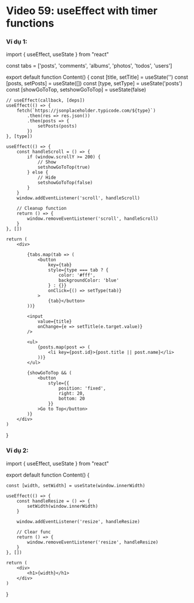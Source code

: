 # Video 59: useEffect with timer functions


### Ví dụ 1:

import { useEffect, useState } from "react"


const tabs = ['posts', 'comments', 'albums', 'photos', 'todos', 'users']

export default function Content() {
    const [title, setTitle] = useState('')
    const [posts, setPosts] = useState([])
    const [type, setType] = useState('posts')
    const [showGoToTop, setshowGoToTop] = useState(false)

    // useEffect(callback, [deps])
    useEffect(() => {
        fetch(`https://jsonplaceholder.typicode.com/${type}`)
            .then(res => res.json())
            .then(posts => {
                setPosts(posts)
            })
    }, [type])

    useEffect(() => {
        const handleScroll = () => {
            if (window.scrollY >= 200) {
                // Show
                setshowGoToTop(true)
            } else {
                // Hide
                setshowGoToTop(false)
            }
        }
        window.addEventListener('scroll', handleScroll)

        // Cleanup function
        return () => {
            window.removeEventListener('scroll', handleScroll)
        }
    }, [])

    return (
        <div>

            {tabs.map(tab => (
                <button
                    key={tab}
                    style={type === tab ? {
                        color: '#fff',
                        backgroundColor: 'blue'
                    } : {}}
                    onClick={() => setType(tab)}
                >
                    {tab}</button>
            ))}

            <input
                value={title}
                onChange={e => setTitle(e.target.value)}
            />

            <ul>
                {posts.map(post => (
                    <li key={post.id}>{post.title || post.name}</li>
                ))}
            </ul>

            {showGoToTop && (
                <button
                    style={{
                        position: 'fixed',
                        right: 20,
                        bottom: 20
                    }}
                >Go to Top</button>
            )}
        </div>
    )
}

### Ví dụ 2:

import { useEffect, useState } from "react"


export default function Content() {

    const [width, setWidth] = useState(window.innerWidth)

    useEffect(() => {
        const handleResize = () => {
            setWidth(window.innerWidth)
        }

        window.addEventListener('resize', handleResize)

        // Clear func
        return () => {
            window.removeEventListener('resize', handleResize)
        }
    }, [])

    return (
        <div>
            <h1>{width}</h1>
        </div>
    )
}